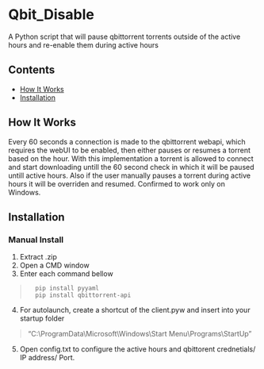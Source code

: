 # Qbit_Disable

A Python script that will pause qbittorrent torrents outside of the active hours and re-enable them during active hours


## Contents
* [How It Works](#How_It_Works)
* [Installation](#Installation)


## How It Works
Every 60 seconds a connection is made to the qbittorrent webapi, which requires the webUI to be enabled, then either pauses or resumes a torrent based on the hour.
With this implementation a torrent is allowed to connect and start downloading untill the 60 second check in which it will be paused untill active hours.
Also if the user manually pauses a torrent during active hours it will be overriden and resumed.
Confirmed to work only on Windows.


## Installation
### Manual Install  
 1. Extract .zip
 2. Open a CMD window
 3. Enter each command bellow
>       pip install pyyaml
>       pip install qbittorrent-api
 4. For autolaunch, create a shortcut of the client.pyw and insert into your startup folder
> “C:\ProgramData\Microsoft\Windows\Start Menu\Programs\StartUp”
 5. Open config.txt to configure the active hours and qbittorent crednetials/ IP address/ Port. 




